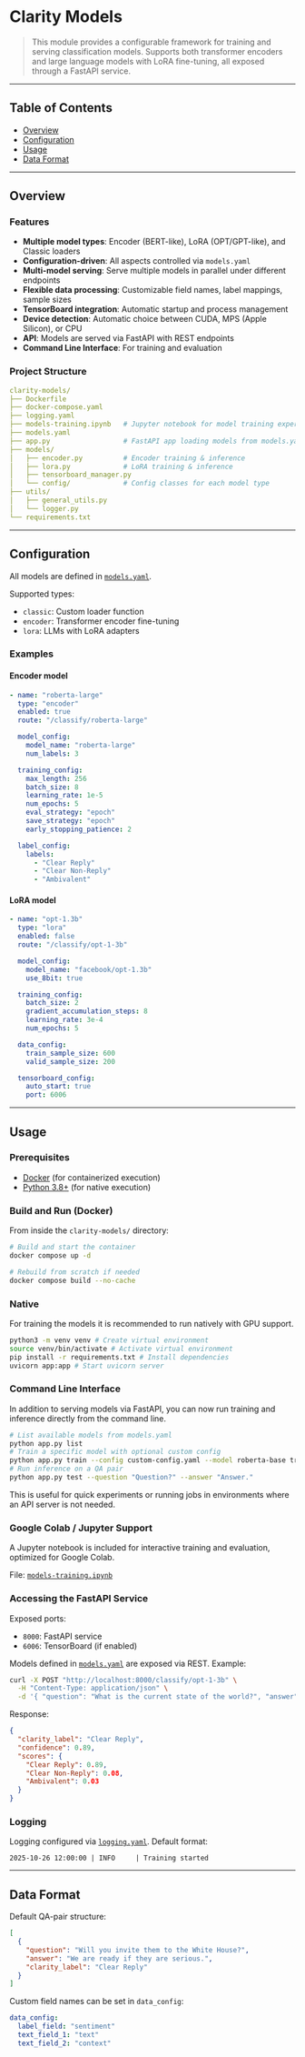 # Clarity Models

> This module provides a configurable framework for training and serving classification models.
> Supports both transformer encoders and large language models with LoRA fine-tuning, all exposed through a FastAPI
> service.

---

## Table of Contents

- [Overview](#overview)
- [Configuration](#configuration)
- [Usage](#usage)
- [Data Format](#data-format)

---

## Overview

### Features

- **Multiple model types**: Encoder (BERT-like), LoRA (OPT/GPT-like), and Classic loaders
- **Configuration-driven**: All aspects controlled via `models.yaml`
- **Multi-model serving**: Serve multiple models in parallel under different endpoints
- **Flexible data processing**: Customizable field names, label mappings, sample sizes
- **TensorBoard integration**: Automatic startup and process management
- **Device detection**: Automatic choice between CUDA, MPS (Apple Silicon), or CPU
- **API**: Models are served via FastAPI with REST endpoints
- **Command Line Interface**: For training and evaluation

### Project Structure

``` yaml
clarity-models/
├── Dockerfile
├── docker-compose.yaml
├── logging.yaml
├── models-training.ipynb   # Jupyter notebook for model training experiments on Google Colab
├── models.yaml
├── app.py                  # FastAPI app loading models from models.yaml
├── models/
│   ├── encoder.py          # Encoder training & inference
│   ├── lora.py             # LoRA training & inference
│   ├── tensorboard_manager.py
│   └── config/             # Config classes for each model type
├── utils/
│   ├── general_utils.py
│   └── logger.py
└── requirements.txt
```

---

## Configuration

All models are defined in [`models.yaml`](models.yaml).

Supported types:

- `classic`: Custom loader function
- `encoder`: Transformer encoder fine-tuning
- `lora`: LLMs with LoRA adapters

### Examples

#### Encoder model

```yaml
- name: "roberta-large"
  type: "encoder"
  enabled: true
  route: "/classify/roberta-large"

  model_config:
    model_name: "roberta-large"
    num_labels: 3

  training_config:
    max_length: 256
    batch_size: 8
    learning_rate: 1e-5
    num_epochs: 5
    eval_strategy: "epoch"
    save_strategy: "epoch"
    early_stopping_patience: 2

  label_config:
    labels:
      - "Clear Reply"
      - "Clear Non-Reply"
      - "Ambivalent"
```

#### LoRA model

```yaml
- name: "opt-1.3b"
  type: "lora"
  enabled: false
  route: "/classify/opt-1-3b"

  model_config:
    model_name: "facebook/opt-1.3b"
    use_8bit: true

  training_config:
    batch_size: 2
    gradient_accumulation_steps: 8
    learning_rate: 3e-4
    num_epochs: 5

  data_config:
    train_sample_size: 600
    valid_sample_size: 200

  tensorboard_config:
    auto_start: true
    port: 6006
```

---

## Usage

### Prerequisites

* [Docker](https://www.docker.com/get-started/) (for containerized execution)
* [Python 3.8+](https://www.python.org/downloads/) (for native execution)

### Build and Run (Docker)

From inside the `clarity-models/` directory:

```bash
# Build and start the container
docker compose up -d
```

```bash
# Rebuild from scratch if needed
docker compose build --no-cache
```

### Native

For training the models it is recommended to run natively with GPU support.

```bash
python3 -m venv venv # Create virtual environment
source venv/bin/activate # Activate virtual environment
pip install -r requirements.txt # Install dependencies
uvicorn app:app # Start uvicorn server
```

### Command Line Interface

In addition to serving models via FastAPI, you can now run training and inference directly from the command line.

```bash
# List available models from models.yaml
python app.py list
# Train a specific model with optional custom config
python app.py train --config custom-config.yaml --model roberta-base train
# Run inference on a QA pair
python app.py test --question "Question?" --answer "Answer."
```

This is useful for quick experiments or running jobs in environments where an API server is not needed.

### Google Colab / Jupyter Support

A Jupyter notebook is included for interactive training and evaluation, optimized for Google Colab.

File: [`models-training.ipynb`](models-training.ipynb)

### Accessing the FastAPI Service

Exposed ports:

* `8000`: FastAPI service
* `6006`: TensorBoard (if enabled)

Models defined in [`models.yaml`](models.yaml) are exposed via REST. Example:

```bash
curl -X POST "http://localhost:8000/classify/opt-1-3b" \
  -H "Content-Type: application/json" \
  -d '{ "question": "What is the current state of the world?", "answer": "I love cheeseburger." }'
```

Response:

```json
{
  "clarity_label": "Clear Reply",
  "confidence": 0.89,
  "scores": {
    "Clear Reply": 0.89,
    "Clear Non-Reply": 0.08,
    "Ambivalent": 0.03
  }
}
```

### Logging

Logging configured via [`logging.yaml`](logging.yaml). Default format:

```
2025-10-26 12:00:00 | INFO     | Training started
```

---

## Data Format

Default QA-pair structure:

```json
[
  {
    "question": "Will you invite them to the White House?",
    "answer": "We are ready if they are serious.",
    "clarity_label": "Clear Reply"
  }
]
```

Custom field names can be set in `data_config`:

```yaml
data_config:
  label_field: "sentiment"
  text_field_1: "text"
  text_field_2: "context"
```